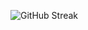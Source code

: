 ![GitHub Streak](https://github-readme-streak-stats.herokuapp.com/?user=pallavireddy20&theme=dark)


